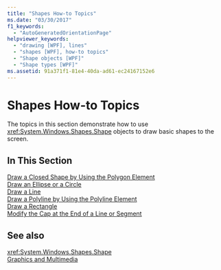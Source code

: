 ```yaml
---
title: "Shapes How-to Topics"
ms.date: "03/30/2017"
f1_keywords: 
  - "AutoGeneratedOrientationPage"
helpviewer_keywords: 
  - "drawing [WPF], lines"
  - "shapes [WPF], how-to topics"
  - "Shape objects [WPF]"
  - "Shape types [WPF]"
ms.assetid: 91a371f1-81e4-40da-ad61-ec24167152e6
---
```

# Shapes How-to Topics
The topics in this section demonstrate how to use <xref:System.Windows.Shapes.Shape> objects to draw basic shapes to the screen.  
  
## In This Section  
 [Draw a Closed Shape by Using the Polygon Element](../../../../docs/framework/wpf/graphics-multimedia/how-to-draw-a-closed-shape-by-using-the-polygon-element.md)  
 [Draw an Ellipse or a Circle](../../../../docs/framework/wpf/graphics-multimedia/how-to-draw-an-ellipse-or-a-circle.md)  
 [Draw a Line](../../../../docs/framework/wpf/graphics-multimedia/how-to-draw-a-line.md)  
 [Draw a Polyline by Using the Polyline Element](../../../../docs/framework/wpf/graphics-multimedia/how-to-draw-a-polyline-by-using-the-polyline-element.md)  
 [Draw a Rectangle](../../../../docs/framework/wpf/graphics-multimedia/how-to-draw-a-rectangle.md)  
 [Modify the Cap at the End of a Line or Segment](../../../../docs/framework/wpf/graphics-multimedia/how-to-modify-the-cap-at-the-end-of-a-line-or-segment.md)  
  
## See also
 <xref:System.Windows.Shapes.Shape>  
 [Graphics and Multimedia](../../../../docs/framework/wpf/graphics-multimedia/index.md)
